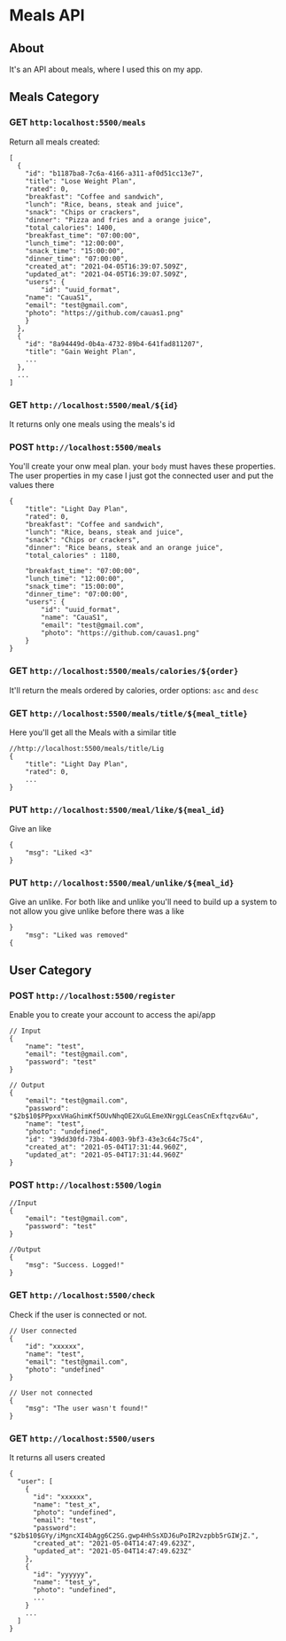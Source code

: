 # Meals API

## About
It's an API about meals, where I used this on my app.

## Meals Category

### GET `http:localhost:5500/meals`
Return all meals created:
```
[
  {
    "id": "b1187ba8-7c6a-4166-a311-af0d51cc13e7",
    "title": "Lose Weight Plan",
    "rated": 0,
    "breakfast": "Coffee and sandwich",
    "lunch": "Rice, beans, steak and juice",
    "snack": "Chips or crackers",
    "dinner": "Pizza and fries and a orange juice",
    "total_calories": 1400,
    "breakfast_time": "07:00:00",
    "lunch_time": "12:00:00",
    "snack_time": "15:00:00",
    "dinner_time": "07:00:00",
    "created_at": "2021-04-05T16:39:07.509Z",
    "updated_at": "2021-04-05T16:39:07.509Z",
    "users": {
        "id": "uuid_format",
  	"name": "CauaS1",
  	"email": "test@gmail.com",
  	"photo": "https://github.com/cauas1.png"
    }
  },
  {
    "id": "8a94449d-0b4a-4732-89b4-641fad811207",
    "title": "Gain Weight Plan",
    ...
  },
  ...
]
  ```
### GET `http://localhost:5500/meal/${id}`
It returns only one meals using the meals's id

### POST `http://localhost:5500/meals`
You'll create your onw meal plan. your `body` must haves these properties. The user properties in my case I just got the connected user and put the values there
```
{
	"title": "Light Day Plan",
	"rated": 0,
	"breakfast": "Coffee and sandwich",
	"lunch": "Rice, beans, steak and juice",
	"snack": "Chips or crackers",
	"dinner": "Rice beans, steak and an orange juice",
	"total_calories" : 1180,
	
	"breakfast_time": "07:00:00",
	"lunch_time": "12:00:00",
	"snack_time": "15:00:00",
	"dinner_time": "07:00:00",
	"users": {
	    "id": "uuid_format",
  	    "name": "CauaS1",
 	    "email": "test@gmail.com",
  	    "photo": "https://github.com/cauas1.png"
	}
}

```

### GET `http://localhost:5500/meals/calories/${order}` 
It'll return the meals ordered by calories, order options: `asc` and `desc`

### GET `http://localhost:5500/meals/title/${meal_title}`
Here you'll get all the Meals with a similar title
```
//http://localhost:5500/meals/title/Lig
{
	"title": "Light Day Plan",
	"rated": 0,
	...
}
```  

### PUT `http://localhost:5500/meal/like/${meal_id}`
Give an like
```
{
  	"msg": "Liked <3"
}
```

### PUT `http://localhost:5500/meal/unlike/${meal_id}`
Give an unlike. For both like and unlike you'll need to build up a system to not allow you give unlike before there was a like
```
}
  	"msg": "Liked was removed"
{
```

## User Category

### POST `http://localhost:5500/register`
Enable you to create your account to access the api/app
```
// Input
{
 	"name": "test",
  	"email": "test@gmail.com",
  	"password": "test"
}

// Output
{
  	"email": "test@gmail.com",
  	"password": "$2b$10$PPpxxVHaGhimKf5OUvNhqOE2XuGLEmeXNrggLCeasCnExftqzv6Au",
  	"name": "test",
  	"photo": "undefined",
  	"id": "39dd30fd-73b4-4003-9bf3-43e3c64c75c4",
  	"created_at": "2021-05-04T17:31:44.960Z",
	"updated_at": "2021-05-04T17:31:44.960Z"
}
```

### POST `http://localhost:5500/login`
```
//Input
{
  	"email": "test@gmail.com",
  	"password": "test"
}

//Output
{
  	"msg": "Success. Logged!"
}
```

### GET `http://localhost:5500/check`
Check if the user is connected or not.
```
// User connected
{
  	"id": "xxxxxx",
  	"name": "test",
  	"email": "test@gmail.com",
 	"photo": "undefined"
}

// User not connected
{
	"msg": "The user wasn't found!"
}
```

### GET `http://localhost:5500/users`
It returns all users created
```
{
  "user": [
    {
      "id": "xxxxxx",
      "name": "test_x",
      "photo": "undefined",
      "email": "test",
      "password": "$2b$10$GYy/iMgncXI4bAgg6C2SG.gwp4HhSsXDJ6uPoIR2vzpbb5rGIWjZ.",
      "created_at": "2021-05-04T14:47:49.623Z",
      "updated_at": "2021-05-04T14:47:49.623Z"
    },
    {
      "id": "yyyyyy",
      "name": "test_y",
      "photo": "undefined",
      ...
    }  
    ...
  ] 
}
```
